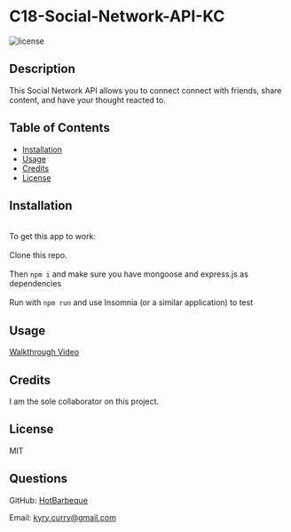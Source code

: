 # C18-Social-Network-API-KC

  ![license](https://img.shields.io/static/v1?label=License&message=MIT&color=$blue)

## Description

This Social Network API allows you to connect connect with friends, share content, and have your thought reacted to.  

## Table of Contents

- [Installation](#Installation)
- [Usage](#Usage)
- [Credits](#Credits)
- [License](#License)

## Installation
<br>To get this app to work:</br>
<br>Clone this repo.</br>
<br>Then `npm i` and make sure you have mongoose and express.js as dependencies</br>
<br>Run with `npm run` and use Insomnia (or a similar application) to test</br>

## Usage

[Walkthrough Video]()

## Credits

I am the sole collaborator on this project.

## License

MIT

## Questions

GitHub: [HotBarbeque](https://github.com/HotBarbeque/)

Email: kyry.curry@gmail.com